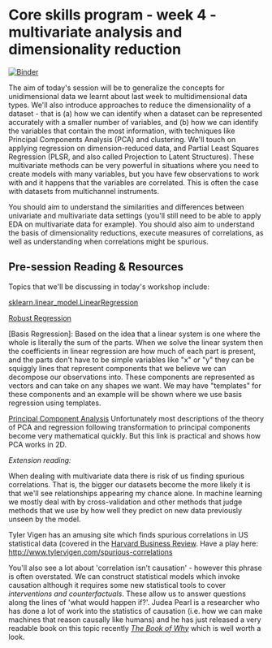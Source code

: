 # Core skills program - week 4 - multivariate analysis and dimensionality reduction

[![Binder](https://mybinder.org/badge.svg)](https://mybinder.org/v2/gh/core-skills/04-multivariate-analysis.git/master)

The aim of today's session will be to generalize the concepts for unidimensional data we learnt about last week to multidimensional data types.  We'll also introduce approaches to reduce the dimensionality of a dataset - that is (a) how we can identify when a dataset can be represented accurately with a smaller number of variables, and (b) how we can identify the variables that contain the most information, with techniques like Principal Components Analysis (PCA) and clustering.  We'll touch on applying regression on dimension-reduced data, and Partial Least Squares Regression (PLSR, and also called Projection to Latent Structures).  These multivariate methods can be very powerful in situations where you need to create models with many variables, but you have few observations to work with and it happens that the variables are correlated.  This is often the case with datasets from multichannel instruments. 

You should aim to understand the similarities and differences between univariate and multivariate data settings (you'll still need to be able to apply EDA on multivariate data for example). You should also aim to understand the basis of dimensionality reductions, execute measures of correlations, as well as understanding when correlations might be spurious.

## Pre-session Reading & Resources

Topics that we'll be discussing in today's workshop include:

[sklearn.linear_model.LinearRegression](http://scikit-learn.org/stable/modules/generated/sklearn.linear_model.LinearRegression.html)

[Robust Regression](http://scikit-learn.org/stable/modules/linear_model.html#robustness-regression-outliers-and-modeling-errors)

[Basis Regression]:  Based on the idea that a linear system is one where the whole is literally the sum of the parts. When we solve the linear system then the coefficients in linear regression are how much of each part is present, and the parts don't have to be simple variables like "x" or "y" they can be squiggly lines that represent components that we believe we can decompose our observations into.  These components are represented as vectors and can take on any shapes we want. We may have "templates" for these components and an example will be shown where we use basis regression using templates.

[Principal Component Analysis](https://jakevdp.github.io/PythonDataScienceHandbook/05.09-principal-component-analysis.html)
Unfortunately most descriptions of the theory of PCA and regression following transformation to principal components become very mathematical quickly.  But this link is practical and shows how PCA works in 2D.


*Extension reading:*

When dealing with multivariate data there is risk of us finding spurious correlations.  That is, the bigger our datasets become the more likely it is that we'll see relationships appearing my chance alone.  In machine learning we mostly deal with by cross-validation and other methods that judge methods that we use by how well they predict on new data previously unseen by the model.  

Tyler Vigen has an amusing site which finds spurious correlations in US statistical data (covered in the [Harvard Business Review](https://hbr.org/2015/06/beware-spurious-correlations). Have a play here: http://www.tylervigen.com/spurious-correlations

You'll also see a lot about 'correlation isn't causation' - however this phrase is often overstated. We can construct statistical models which invoke causation although it requires some new statistical tools to cover _interventions and counterfactuals_. These allow us to answer questions along the lines of 'what would happen if?'. Judea Pearl is a researcher who has done a lot of work into the statistics of causation (i.e. how we can make machines that reason causally like humans) and he has just released a very readable book on this topic recently [_The Book of Why_](https://www.amazon.com/Book-Why-Science-Cause-Effect/dp/046509760X) which is well worth a look.
